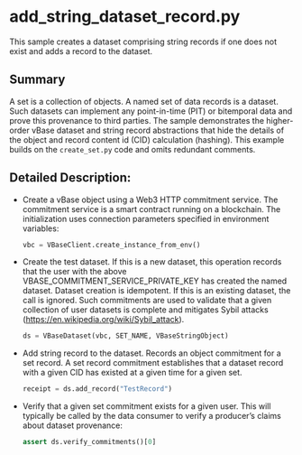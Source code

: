 # add_string_dataset_record.py

This sample creates a dataset comprising string records
if one does not exist and adds a record to the dataset.

## Summary

A set is a collection of objects.
A named set of data records is a dataset.
Such datasets can implement any point-in-time (PIT) or bitemporal data
and prove this provenance to third parties.
The sample demonstrates the higher-order vBase dataset and string record abstractions
that hide the details of the object and record content id (CID) calculation (hashing).
This example builds on the `create_set.py` code and omits redundant comments.

## Detailed Description:

- Create a vBase object using a Web3 HTTP commitment service.
  The commitment service is a smart contract running on a blockchain.
  The initialization uses connection parameters specified in environment variables:
  ```python
  vbc = VBaseClient.create_instance_from_env()
  ```
- Create the test dataset.
  If this is a new dataset,
  this operation records that the user with the above VBASE_COMMITMENT_SERVICE_PRIVATE_KEY
  has created the named dataset.
  Dataset creation is idempotent.
  If this is an existing dataset, the call is ignored.
  Such commitments are used to validate that a given collection of user datasets is complete
  and mitigates Sybil attacks (https://en.wikipedia.org/wiki/Sybil_attack).
  ```python
  ds = VBaseDataset(vbc, SET_NAME, VBaseStringObject)
  ```
- Add string record to the dataset.
  Records an object commitment for a set record.
  A set record commitment establishes that a dataset record with a given CID
  has existed at a given time for a given set.
  ```python
  receipt = ds.add_record("TestRecord")
  ```
- Verify that a given set commitment exists for a given user.
  This will typically be called by the data consumer to verify
  a producer’s claims about dataset provenance:
  ```python
  assert ds.verify_commitments()[0]
  ```
